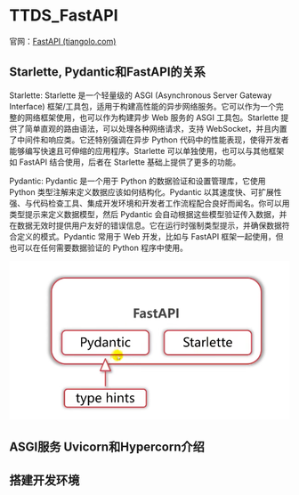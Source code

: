 # TTDS_FastAPI

官网：[FastAPI (tiangolo.com)](https://fastapi.tiangolo.com/)

## Starlette, Pydantic和FastAPI的关系

Starlette: Starlette 是一个轻量级的 ASGI (Asynchronous Server Gateway Interface) 框架/工具包，适用于构建高性能的异步网络服务。它可以作为一个完整的网络框架使用，也可以作为构建异步 Web 服务的 ASGI 工具包。Starlette 提供了简单直观的路由语法，可以处理各种网络请求，支持 WebSocket，并且内置了中间件和响应类。它还特别强调在异步 Python 代码中的性能表现，使得开发者能够编写快速且可伸缩的应用程序。Starlette 可以单独使用，也可以与其他框架如 FastAPI 结合使用，后者在 Starlette 基础上提供了更多的功能。

Pydantic: Pydantic 是一个用于 Python 的数据验证和设置管理库，它使用 Python 类型注解来定义数据应该如何结构化。Pydantic 以其速度快、可扩展性强、与代码检查工具、集成开发环境和开发者工作流程配合良好而闻名。你可以用类型提示来定义数据模型，然后 Pydantic 会自动根据这些模型验证传入数据，并在数据无效时提供用户友好的错误信息。它在运行时强制类型提示，并确保数据符合定义的模式。Pydantic 常用于 Web 开发，比如与 FastAPI 框架一起使用，但也可以在任何需要数据验证的 Python 程序中使用。

![image-20240127174405301](README.assets/image-20240127174405301.png)

## ASGI服务 Uvicorn和Hypercorn介绍

## 搭建开发环境